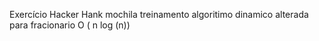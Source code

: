 Exercício Hacker Hank mochila treinamento algoritimo dinamico
alterada para fracionario O ( n log (n))
